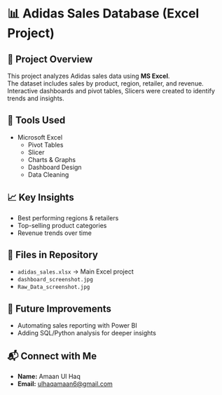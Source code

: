 # 📊 Adidas Sales Database (Excel Project)

## 📌 Project Overview
This project analyzes Adidas sales data using **MS Excel**.  
The dataset includes sales by product, region, retailer, and revenue.  
Interactive dashboards and pivot tables, Slicers were created to identify trends and insights.

## 🔧 Tools Used
- Microsoft Excel  
  - Pivot Tables
  - Slicer 
  - Charts & Graphs  
  - Dashboard Design  
  - Data Cleaning 

## 📈 Key Insights
- Best performing regions & retailers  
- Top-selling product categories  
- Revenue trends over time  

## 📂 Files in Repository
- `adidas_sales.xlsx` → Main Excel project  
- `dashboard_screenshot.jpg`
- `Raw_Data_screenshot.jpg`

## 🚀 Future Improvements
- Automating sales reporting with Power BI  
- Adding SQL/Python analysis for deeper insights

## 📬 Connect with Me
- **Name:** Amaan Ul Haq  
- **Email:** ulhaqamaan6@gmail.com  

